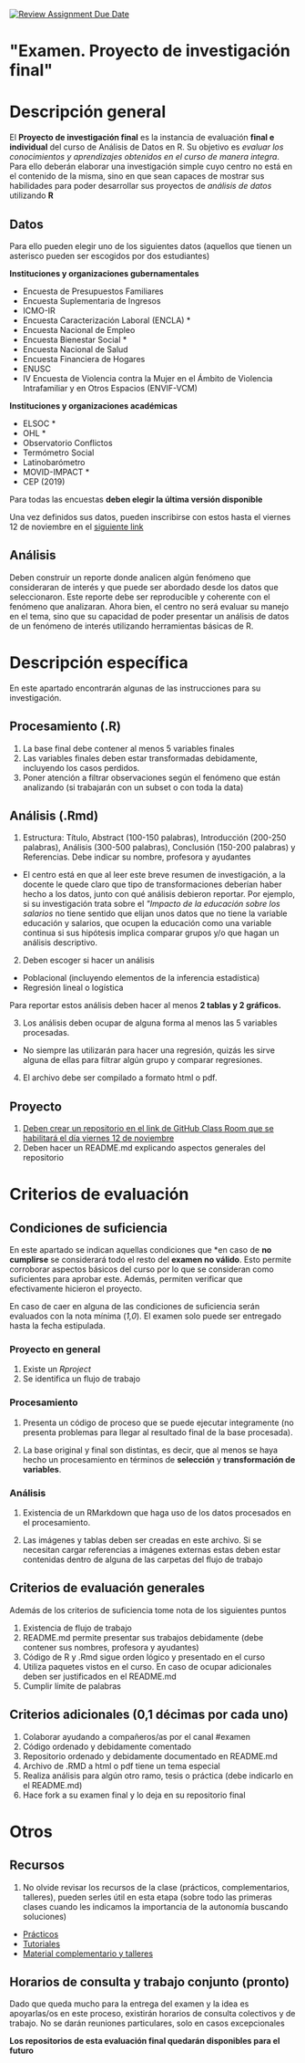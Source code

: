 [![Review Assignment Due Date](https://classroom.github.com/assets/deadline-readme-button-24ddc0f5d75046c5622901739e7c5dd533143b0c8e959d652212380cedb1ea36.svg)](https://classroom.github.com/a/crXZ_wAu)
# "Examen. Proyecto de investigación final"

# Descripción general

El **Proyecto de investigación final** es la instancia de evaluación **final e individual** del curso de Análisis de Datos en R. Su objetivo es *evaluar los conocimientos y aprendizajes obtenidos en el curso de manera integra*. Para ello deberán elaborar una investigación simple cuyo centro no está en el contenido de la misma, sino en que sean capaces de mostrar sus habilidades para poder desarrollar sus proyectos de *análisis de datos* utilizando **R**

## Datos

Para ello pueden elegir uno de los siguientes datos (aquellos que tienen un asterisco pueden ser escogidos por dos estudiantes)

**Instituciones y organizaciones gubernamentales**
- Encuesta de Presupuestos Familiares
- Encuesta Suplementaria de Ingresos
- ICMO-IR
- Encuesta Caracterización Laboral (ENCLA) *
- Encuesta Nacional de Empleo
- Encuesta Bienestar Social *
- Encuesta Nacional de Salud
- Encuesta Financiera de Hogares
- ENUSC
- IV Encuesta de Violencia contra la Mujer en el Ámbito de Violencia Intrafamiliar y en Otros Espacios (ENVIF-VCM)

**Instituciones y organizaciones académicas**
- ELSOC *
- OHL *
- Observatorio Conflictos
- Termómetro Social
- Latinobarómetro
- MOVID-IMPACT  *
- CEP (2019)

Para todas las encuestas **deben elegir la última versión disponible**

Una vez definidos sus datos, pueden inscribirse con estos hasta el viernes 12 de noviembre en el [siguiente link](https://docs.google.com/spreadsheets/d/1o_zXJVkQ9C7odalXsREdU2-pT8H5ETN0oKrBplQtJrk/edit?usp=sharing)

## Análisis

Deben construir un reporte donde analicen algún fenómeno que consideraran de interés y que puede ser abordado desde los datos que seleccionaron. Este reporte debe ser reproducible y coherente con el fenómeno que analizaran. Ahora bien, el centro no será evaluar su manejo en el tema, sino que su capacidad de poder presentar un análisis de datos de un fenómeno de interés utilizando herramientas básicas de R. 

# Descripción específica

En este apartado encontrarán algunas de las instrucciones para su investigación.

## Procesamiento (.R)

1. La base final debe contener al menos 5 variables finales
2. Las variables finales deben estar transformadas debidamente, incluyendo los casos perdidos.
3. Poner atención a filtrar observaciones según el fenómeno que están analizando (si trabajarán con un subset o con toda la data)

## Análisis (.Rmd)

1. Estructura: Título, Abstract (100-150 palabras), Introducción (200-250 palabras), Análisis (300-500 palabras), Conclusión (150-200 palabras) y Referencias. Debe indicar su nombre, profesora y ayudantes
  - El centro está en que al leer este breve resumen de investigación, a la docente le quede claro que tipo de transformaciones deberían haber hecho a los datos, junto con qué análisis debieron reportar. Por ejemplo, si su investigación trata sobre el *"Impacto de la educación sobre los salarios* no tiene sentido que elijan unos datos que no tiene la variable educación y salarios, que ocupen la educación como una variable continua si sus hipótesis implica comparar grupos y/o que hagan un análisis descriptivo.
  
2. Deben escoger si hacer un análisis
  
  -  Poblacional (incluyendo elementos de la inferencia estadística)
  -  Regresión lineal o logística

Para reportar estos análisis deben hacer al menos **2 tablas y 2 gráficos.** 

3. Los análisis deben ocupar de alguna forma al menos las 5 variables procesadas.

  - No siempre las utilizarán para hacer una regresión, quizás les sirve alguna de ellas para filtrar algún grupo y comparar regresiones.
  
4. El archivo debe ser compilado a formato html o pdf.
  
## Proyecto

1. [Deben crear un repositorio en el link de GitHub Class Room que se habilitará el día viernes 12 de noviembre]()
2. Deben hacer un README.md explicando aspectos generales del repositorio

# Criterios de evaluación

## Condiciones de suficiencia

En este apartado se indican aquellas condiciones que *en caso de **no cumplirse** se considerará todo el resto del **examen no válido**. Esto permite corroborar aspectos básicos del curso por lo que se consideran como suficientes para aprobar este. Además, permiten verificar que efectivamente hicieron el proyecto. 

En caso de caer en alguna de las condiciones de suficiencia serán evaluados con la nota mínima (*1,0*). El examen solo puede ser entregado hasta la fecha estipulada.

### Proyecto en general

1. Existe un *Rproject*
2. Se identifica un flujo de trabajo

### Procesamiento

1. Presenta un código de proceso que se puede ejecutar integramente (no presenta problemas para llegar al resultado final de la base procesada). 

2. La base original y final son distintas, es decir, que al menos se haya hecho un procesamiento en términos de **selección** y **transformación de variables**. 

### Análisis

1. Existencia de un RMarkdown que haga uso de los datos procesados en el procesamiento. 

2. Las imágenes y tablas deben ser creadas en este archivo. Si se necesitan cargar referencias a imágenes externas estas deben estar contenidas dentro de alguna de las carpetas del flujo de trabajo

## Criterios de evaluación generales

Además de los criterios de suficiencia tome nota de los siguientes puntos

1. Existencia de flujo de trabajo
2. README.md permite presentar sus trabajos debidamente (debe contener sus nombres, profesora y ayudantes)
3. Código de R y .Rmd sigue orden lógico y presentado en el curso
4. Utiliza paquetes vistos en el curso. En caso de ocupar adicionales deben ser justificados en el README.md
5. Cumplir límite de palabras

## Criterios adicionales (0,1 décimas por cada uno)

1. Colaborar ayudando a compañeros/as por el canal #examen
2. Código ordenado y debidamente comentado
3. Repositorio ordenado y debidamente documentado en README.md
4. Archivo de .RMD a html o pdf tiene un tema especial
5. Realiza análisis para algún otro ramo, tesis o práctica (debe indicarlo en el README.md)
6. Hace fork a su examen final y lo deja en su repositorio final

# Otros

## Recursos

1. No olvide revisar los recursos de la clase (prácticos, complementarios, talleres), pueden serles útil en esta etapa (sobre todo las primeras clases cuando les indicamos la importancia de la autonomía buscando soluciones)

- [Prácticos](/example/)
- [Tutoriales](/resource/install/)
- [Material complementario y talleres](/resource/r-datatypes/)


## Horarios de consulta y trabajo conjunto (pronto)

Dado que queda mucho para la entrega del examen y la idea es apoyarlas/os en este proceso, existirán horarios de consulta colectivos y de trabajo. No se darán reuniones particulares, solo en casos excepcionales


**Los repositorios de esta evaluación final quedarán disponibles para el futuro**
 
